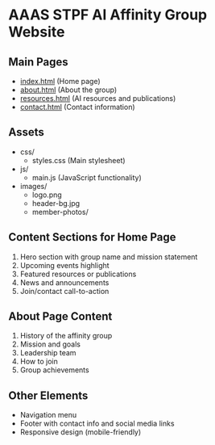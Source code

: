 # AAAS STPF AI Affinity Group Website

## Main Pages
- [index.html](https://aaas-stpf-ai-affinity-group.github.io/aaas-stpf-ai-ag.github.io//index.html) (Home page)
- [about.html](https://aaas-stpf-ai-affinity-group.github.io/aaas-stpf-ai-ag.github.io//about.html) (About the group)
- [resources.html](https://aaas-stpf-ai-affinity-group.github.io/aaas-stpf-ai-ag.github.io//resources.html) (AI resources and publications)
- [contact.html](https://aaas-stpf-ai-affinity-group.github.io/aaas-stpf-ai-ag.github.io//contact.html) (Contact information)

## Assets
- css/
  - styles.css (Main stylesheet)
- js/
  - main.js (JavaScript functionality)
- images/
  - logo.png
  - header-bg.jpg
  - member-photos/

## Content Sections for Home Page
1. Hero section with group name and mission statement
2. Upcoming events highlight
3. Featured resources or publications
4. News and announcements
5. Join/contact call-to-action

## About Page Content
1. History of the affinity group
2. Mission and goals
3. Leadership team
4. How to join
5. Group achievements

## Other Elements
- Navigation menu
- Footer with contact info and social media links
- Responsive design (mobile-friendly)
